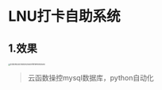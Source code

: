 # LNU打卡自助系统

## 1.效果

<img src="https://gitee.com/lingisme9/images1/raw/master/img/20220314044107.jpg" alt="D3D08524C9593A20A497B119FE935AA6" style="zoom:25%;" />

> 云函数操控mysql数据库，python自动化
